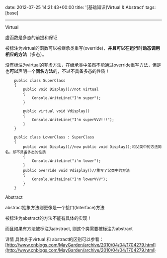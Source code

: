 date: 2012-07-25 14:21:43+00:00
title: '[基础知识]Virtual & Abstract'
tags: [base]

---

Virtual

虚函数是多态的前提和保证

被标注为virtual的函数可以被继承类重写(override)，**并且可以在运行时动态调用相应的方法**（多态）。

没有标注为virtual的非虚方法，在继承类中虽然不能通过override重写方法，但是也**可以**声明一个**同名方法**的，不过不具备多态的性质！

    
        public class SuperClass
        {
            public void Display()//not virtual
            {
                Console.WriteLine("I'm super");
            }
    
            public virtual void Vdisplay()
            {
                Console.WriteLine("I'm superVVV!!!");
            }
        }
    
        public class LowerClass : SuperClass
        {
            public void Display()//new public void Display();和父类中的方法同名，却不具备多态的性质
            {
                Console.WriteLine("i'm lower");
            }
            public override void Vdisplay()//重写了父类中的方法
            {
                Console.WriteLine("I'm lowerVVV");
            }
        }




Abstract

abstract抽象方法则更像是一个接口(Interface)方法

被标注为abstract的方法不能有具体的实现！

而且如果有方法被标注为abstract, 则这个类需要被标注为abstract

详情
具体关于virtual 和 abstract的区别可以参看：[http://www.cnblogs.com/MayGarden/archive/2010/04/04/1704279.html](http://www.cnblogs.com/MayGarden/archive/2010/04/04/1704279.html)
